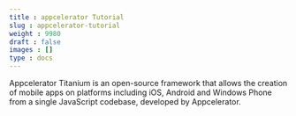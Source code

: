 ```yaml
---
title : appcelerator Tutorial
slug : appcelerator-tutorial
weight : 9980
draft : false
images : []
type : docs
---
```


Appcelerator Titanium is an open-source framework that allows the creation of mobile apps on platforms including iOS, Android and Windows Phone from a single JavaScript codebase, developed by Appcelerator.

